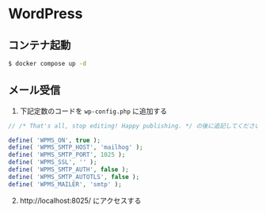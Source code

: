 # WordPress

## コンテナ起動
```bash
$ docker compose up -d
```

## メール受信
1. 下記定数のコードを `wp-config.php` に追加する
```php
// /* That's all, stop editing! Happy publishing. */ の後に追記してください。

define( 'WPMS_ON', true );
define( 'WPMS_SMTP_HOST', 'mailhog' );
define( 'WPMS_SMTP_PORT', 1025 );
define( 'WPMS_SSL', '' );
define( 'WPMS_SMTP_AUTH', false );
define( 'WPMS_SMTP_AUTOTLS', false );
define( 'WPMS_MAILER', 'smtp' );
```
2. http://localhost:8025/ にアクセスする
